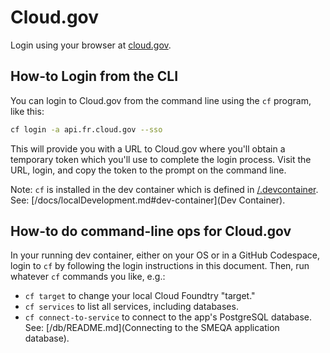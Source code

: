 # Cloud.gov
Login using your browser at [cloud.gov](https://cloud.gov).

## How-to Login from the CLI
You can login to Cloud.gov from the command line using the `cf` program, like this:

```bash
cf login -a api.fr.cloud.gov --sso
```

This will provide you with a URL to Cloud.gov where you'll obtain a temporary token
which you'll use to complete the login process. Visit the URL, login, and copy the
token to the prompt on the command line.

Note: `cf` is installed in the dev container which is defined in [/.devcontainer](./devcontainer).
See: [/docs/localDevelopment.md#dev-container](Dev Container).

## How-to do command-line ops for Cloud.gov
In your running dev container, either on your OS or in a GitHub Codespace,
login to `cf` by following the login instructions in this document. Then, run whatever
`cf` commands you like, e.g.:

- `cf target` to change your local Cloud Foundtry "target."
- `cf services` to list all services, including databases.
- `cf connect-to-service` to connect to the app's PostgreSQL database. See: [/db/README.md](Connecting to the SMEQA application database).
